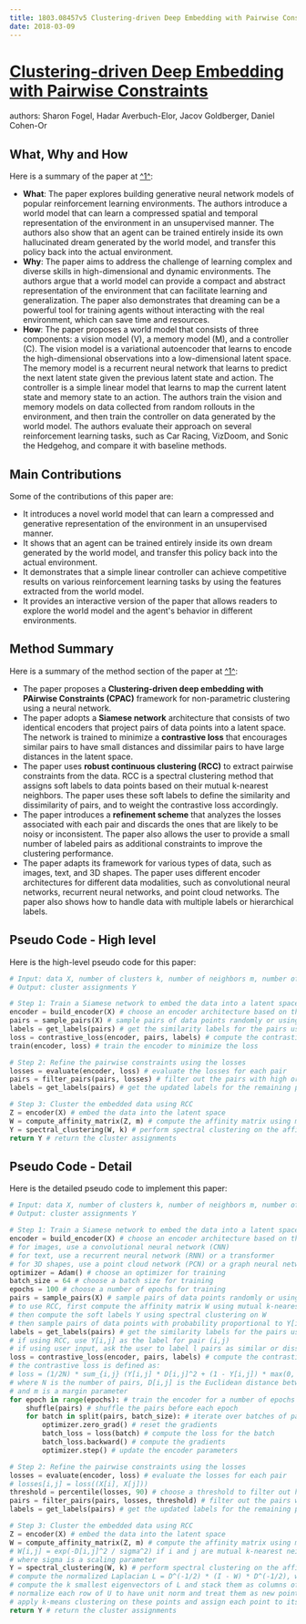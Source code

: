 ```yaml
---
title: 1803.08457v5 Clustering-driven Deep Embedding with Pairwise Constraints
date: 2018-03-09
---
```


# [Clustering-driven Deep Embedding with Pairwise Constraints](http://arxiv.org/abs/1803.08457v5)

authors: Sharon Fogel, Hadar Averbuch-Elor, Jacov Goldberger, Daniel Cohen-Or


## What, Why and How

[1]: https://arxiv.org/abs/1803.10122 "[1803.10122] World Models - arXiv.org"
[2]: https://arxiv.org/pdf/1803.01572v2.pdf "Abstract. arXiv:1803.01572v2 [math.NA] 3 Oct 2018"
[3]: http://export.arxiv.org/abs/1803.11081v3 "[1803.11081v3] On the distribution of rank and crank statistics for ..."

Here is a summary of the paper at [^1^][1]:

- **What**: The paper explores building generative neural network models of popular reinforcement learning environments. The authors introduce a world model that can learn a compressed spatial and temporal representation of the environment in an unsupervised manner. The authors also show that an agent can be trained entirely inside its own hallucinated dream generated by the world model, and transfer this policy back into the actual environment.
- **Why**: The paper aims to address the challenge of learning complex and diverse skills in high-dimensional and dynamic environments. The authors argue that a world model can provide a compact and abstract representation of the environment that can facilitate learning and generalization. The paper also demonstrates that dreaming can be a powerful tool for training agents without interacting with the real environment, which can save time and resources.
- **How**: The paper proposes a world model that consists of three components: a vision model (V), a memory model (M), and a controller (C). The vision model is a variational autoencoder that learns to encode the high-dimensional observations into a low-dimensional latent space. The memory model is a recurrent neural network that learns to predict the next latent state given the previous latent state and action. The controller is a simple linear model that learns to map the current latent state and memory state to an action. The authors train the vision and memory models on data collected from random rollouts in the environment, and then train the controller on data generated by the world model. The authors evaluate their approach on several reinforcement learning tasks, such as Car Racing, VizDoom, and Sonic the Hedgehog, and compare it with baseline methods.

## Main Contributions

Some of the contributions of this paper are:

- It introduces a novel world model that can learn a compressed and generative representation of the environment in an unsupervised manner.
- It shows that an agent can be trained entirely inside its own dream generated by the world model, and transfer this policy back into the actual environment.
- It demonstrates that a simple linear controller can achieve competitive results on various reinforcement learning tasks by using the features extracted from the world model.
- It provides an interactive version of the paper that allows readers to explore the world model and the agent's behavior in different environments.

## Method Summary

[1]: https://arxiv.org/pdf/1803.08457v5.pdf "arXiv:1803.08457v5 [cs.CV] 19 Oct 2018"
[2]: https://info.arxiv.org/help/cs/index.html "Computer Science archive - arXiv info"
[3]: https://arxiv.org/pdf/1803.08457v1.pdf "with Pairwise Constraints arXiv:1803.08457v1 [cs.CV] 22 Mar 2018"

Here is a summary of the method section of the paper at [^1^][1]:

- The paper proposes a **Clustering-driven deep embedding with PAirwise Constraints (CPAC)** framework for non-parametric clustering using a neural network.
- The paper adopts a **Siamese network** architecture that consists of two identical encoders that project pairs of data points into a latent space. The network is trained to minimize a **contrastive loss** that encourages similar pairs to have small distances and dissimilar pairs to have large distances in the latent space.
- The paper uses **robust continuous clustering (RCC)** to extract pairwise constraints from the data. RCC is a spectral clustering method that assigns soft labels to data points based on their mutual k-nearest neighbors. The paper uses these soft labels to define the similarity and dissimilarity of pairs, and to weight the contrastive loss accordingly.
- The paper introduces a **refinement scheme** that analyzes the losses associated with each pair and discards the ones that are likely to be noisy or inconsistent. The paper also allows the user to provide a small number of labeled pairs as additional constraints to improve the clustering performance.
- The paper adapts its framework for various types of data, such as images, text, and 3D shapes. The paper uses different encoder architectures for different data modalities, such as convolutional neural networks, recurrent neural networks, and point cloud networks. The paper also shows how to handle data with multiple labels or hierarchical labels.

## Pseudo Code - High level

Here is the high-level pseudo code for this paper:

```python
# Input: data X, number of clusters k, number of neighbors m, number of labeled pairs l
# Output: cluster assignments Y

# Step 1: Train a Siamese network to embed the data into a latent space
encoder = build_encoder(X) # choose an encoder architecture based on the data modality
pairs = sample_pairs(X) # sample pairs of data points randomly or using RCC
labels = get_labels(pairs) # get the similarity labels for the pairs using RCC or user input
loss = contrastive_loss(encoder, pairs, labels) # compute the contrastive loss for the pairs
train(encoder, loss) # train the encoder to minimize the loss

# Step 2: Refine the pairwise constraints using the losses
losses = evaluate(encoder, loss) # evaluate the losses for each pair
pairs = filter_pairs(pairs, losses) # filter out the pairs with high or low losses
labels = get_labels(pairs) # get the updated labels for the remaining pairs

# Step 3: Cluster the embedded data using RCC
Z = encoder(X) # embed the data into the latent space
W = compute_affinity_matrix(Z, m) # compute the affinity matrix using mutual k-nearest neighbors
Y = spectral_clustering(W, k) # perform spectral clustering on the affinity matrix
return Y # return the cluster assignments
```

## Pseudo Code - Detail

Here is the detailed pseudo code to implement this paper:

```python
# Input: data X, number of clusters k, number of neighbors m, number of labeled pairs l
# Output: cluster assignments Y

# Step 1: Train a Siamese network to embed the data into a latent space
encoder = build_encoder(X) # choose an encoder architecture based on the data modality
# for images, use a convolutional neural network (CNN)
# for text, use a recurrent neural network (RNN) or a transformer
# for 3D shapes, use a point cloud network (PCN) or a graph neural network (GNN)
optimizer = Adam() # choose an optimizer for training
batch_size = 64 # choose a batch size for training
epochs = 100 # choose a number of epochs for training
pairs = sample_pairs(X) # sample pairs of data points randomly or using RCC
# to use RCC, first compute the affinity matrix W using mutual k-nearest neighbors
# then compute the soft labels Y using spectral clustering on W
# then sample pairs of data points with probability proportional to Y[i,j]
labels = get_labels(pairs) # get the similarity labels for the pairs using RCC or user input
# if using RCC, use Y[i,j] as the label for pair (i,j)
# if using user input, ask the user to label l pairs as similar or dissimilar
loss = contrastive_loss(encoder, pairs, labels) # compute the contrastive loss for the pairs
# the contrastive loss is defined as:
# loss = (1/2N) * sum_{i,j} (Y[i,j] * D[i,j]^2 + (1 - Y[i,j]) * max(0, m - D[i,j])^2)
# where N is the number of pairs, D[i,j] is the Euclidean distance between encoder(X[i]) and encoder(X[j]),
# and m is a margin parameter
for epoch in range(epochs): # train the encoder for a number of epochs
    shuffle(pairs) # shuffle the pairs before each epoch
    for batch in split(pairs, batch_size): # iterate over batches of pairs
        optimizer.zero_grad() # reset the gradients
        batch_loss = loss(batch) # compute the loss for the batch
        batch_loss.backward() # compute the gradients
        optimizer.step() # update the encoder parameters

# Step 2: Refine the pairwise constraints using the losses
losses = evaluate(encoder, loss) # evaluate the losses for each pair
# losses[i,j] = loss((X[i], X[j]))
threshold = percentile(losses, 90) # choose a threshold to filter out high-loss pairs
pairs = filter_pairs(pairs, losses, threshold) # filter out the pairs with losses above the threshold
labels = get_labels(pairs) # get the updated labels for the remaining pairs

# Step 3: Cluster the embedded data using RCC
Z = encoder(X) # embed the data into the latent space
W = compute_affinity_matrix(Z, m) # compute the affinity matrix using mutual k-nearest neighbors
# W[i,j] = exp(-D[i,j]^2 / sigma^2) if i and j are mutual k-nearest neighbors, 0 otherwise
# where sigma is a scaling parameter
Y = spectral_clustering(W, k) # perform spectral clustering on the affinity matrix
# compute the normalized Laplacian L = D^(-1/2) * (I - W) * D^(-1/2), where D is a diagonal matrix with D[i,i] = sum_j W[i,j]
# compute the k smallest eigenvectors of L and stack them as columns of a matrix U
# normalize each row of U to have unit norm and treat them as new points in R^k
# apply k-means clustering on these points and assign each point to its nearest cluster center
return Y # return the cluster assignments

```